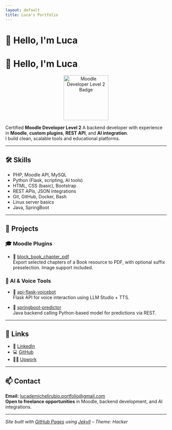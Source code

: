 ```yaml
---
layout: default
title: Luca's Portfolio
---
```


# 👋 Hello, I'm Luca
# 👋 Hello, I'm Luca

<p align="center">
  <a href="https://www.moodlebites.com/badges/badgeclass.php?id=69" target="_blank">
    <img src="https://www.moodlebites.com/pluginfile.php/34582/badges/badgeimage/69/f3" alt="Moodle Developer Level 2 Badge" width="140" />
  </a>
</p>

Certified **Moodle Developer Level 2** 
A backend developer with experience in **Moodle**, **custom plugins**, **REST API**, and **AI integration**.  
I build clean, scalable tools and educational platforms.

---

## 🛠️ Skills

- PHP, Moodle API, MySQL
- Python (Flask, scripting, AI tools)
- HTML, CSS (basic), Bootstrap
- REST APIs, JSON integrations
- Git, GitHub, Docker, Bash
- Linux server basics
- Java, SpringBoot
---

## 📂 Projects

### 🎓 Moodle Plugins

- 🔗 [block_book_chapter_pdf](https://github.com/LucaDR1998/moodle-block_bookchapter_pdf)  
  Export selected chapters of a Book resource to PDF, with optional suffix preselection. Image support included.

### 🤖 AI & Voice Tools

- 🔗 [api-flask-voicebot](https://github.com/LucaDR1998/api-flask-voicebot)  
  Flask API for voice interaction using LLM Studio + TTS.

- 🔗 [springboot-predictor](https://github.com/LucaDR1998/springboot-predictor)  
  Java backend calling Python-based model for predictions via REST.

---

## 🔗 Links

- 💼 [LinkedIn](www.linkedin.com/in/lucademicheli98)
- 💻 [GitHub](https://github.com/LucaDR1998)
- 🧑‍💼 [Upwork](https://www.upwork.com/freelancers/~01a0bd958666f8a741?viewMode=1)

---

## 📫 Contact

**Email:** lucademichelirubio.portfolio@gmail.com  
**Open to freelance opportunities** in Moodle, backend development, and AI integrations.

---

_Site built with [GitHub Pages](https://pages.github.com) using [Jekyll](https://jekyllrb.com) – Theme: Hacker_
